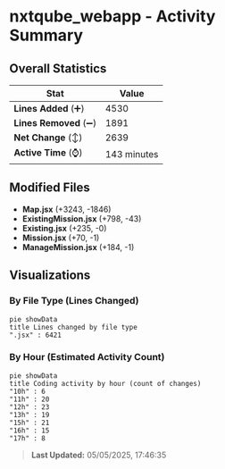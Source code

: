 # nxtqube_webapp - Activity Summary 

## Overall Statistics

| Stat                   | Value                                                             |
| ---------------------- | ----------------------------------------------------------------- |
| **Lines Added** (➕)   | 4530                                          |
| **Lines Removed** (➖) | 1891                                        |
| **Net Change** (↕)    | 2639                |
| **Active Time** (⌚)   | 143 minutes |


## Modified Files
- **Map.jsx** (+3243, -1846)
- **ExistingMission.jsx** (+798, -43)
- **Existing.jsx** (+235, -0)
- **Mission.jsx** (+70, -1)
- **ManageMission.jsx** (+184, -1)

## Visualizations

### By File Type (Lines Changed)

```mermaid
pie showData
title Lines changed by file type
".jsx" : 6421
```

### By Hour (Estimated Activity Count)

```mermaid
pie showData
title Coding activity by hour (count of changes)
"10h" : 6
"11h" : 20
"12h" : 23
"13h" : 19
"15h" : 21
"16h" : 15
"17h" : 8
```


> **Last Updated:** 05/05/2025, 17:46:35